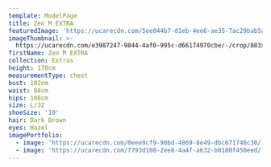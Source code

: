 ```yaml
---
template: ModelPage
title: Zen M EXTRA
featuredImage: 'https://ucarecdn.com/5ee044b7-d1eb-4ee6-ae35-7ac29bab5a9f/'
imageThumbnail: >-
  https://ucarecdn.com/e3987247-9844-4af0-995c-d66174970cbe/-/crop/883x1142/16,90/-/preview/
firstName: Zen M EXTRA
collection: Extras
height: 178cm
measurementType: chest
bust: 102cm
waist: 88cm
hips: 108cm
size: L/32
shoeSize: '10'
hair: Dark Brown
eyes: Hazel
imagePortfolio:
  - image: 'https://ucarecdn.com/0eee9cf9-90bd-4869-8e49-dbc671746c30/'
  - image: 'https://ucarecdn.com/7793d108-2ee8-4a4f-a632-b0180f450eed/'
---
```


